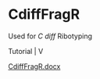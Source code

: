 # CdiffFragR
Used for _C diff_ Ribotyping

Tutorial 
|
V

[CdiffFragR.docx](https://github.com/nvpinkham/CdiffFragR/files/7087236/CdiffFragR.docx)
